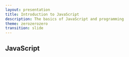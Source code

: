 ```yaml
---
layout: presentation
title: Introduction to JavaScript
description: The basics of JavaScript and programming
theme: zerozerozero
transition: slide
---
```



<section>
  
  <h1>JavaScript</h1>
  
</section>

<section>
  
  <p></p>
  
</section>